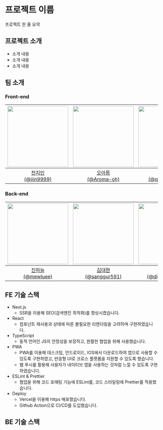 # 프로젝트 이름

프로젝트 한 줄 요약

## 프로젝트 소개

- 소개 내용
- 소개 내용
- 소개 내용

## 팀 소개

### Front-end

| <img src="https://github.com/jiin9999.png" width="200px" height="200px"> | <img src="https://github.com/Aroma-oh.png" width="200px" height="200px"> | <img src="https://github.com/jungsoonhyun.png" width="200px" height="200px"> |
| :----------------------------------------------------------------------: | :----------------------------------------------------------------------: | :--------------------------------------------------------------------------: |
|          [천지인<br/>(@jiin9999)](https://github.com/jiin9999)           |          [오아름<br/>(@Aroma-oh)](https://github.com/Aroma-oh)           |        [정순현<br/>(@qwerty00ui88)](https://github.com/jungsoonhyun)         |

### Back-end

| <img src="https://github.com/mewluee.png" width="200px" height="200px"> | <img src="https://github.com/NewfileDOTpy.png" width="200px" height="200px"> | <img src="https://github.com/digital-hamster.png" width="200px" height="200px"> |
| :---------------------------------------------------------------------: | :--------------------------------------------------------------------------: | :-----------------------------------------------------------------------------: |
|           [진하늘<br/>(@mewluee)](https://github.com/mewluee)           |         [김대현<br/>(@sanggur591)](https://github.com/NewfileDOTpy)          |       [안윤아<br/>(@digital-hamster)](https://github.com/digital-hamster)       |

## FE 기술 스택

- Next.js
  - SSR을 이용해 SEO(검색엔진 최적화)를 향상시켰습니다.
- React
  - 컴포넌트 재사용과 상태에 따른 불필요한 리렌더링을 고려하며 구현하였습니다.
- TypeScript
  - 동적 언어인 JS의 안정성을 보장하고, 원활한 협업을 위해 사용했습니다.
- PWA
  - PWA를 이용해 데스크탑, 안드로이드, IOS에서 다운로드하여 앱으로 사용할 수 있도록 구현하였고, 반응형 UI로 크로스 플랫폼을 지원할 수 있도록 했습니다.
  - 웹 푸시를 활용해 사용자가 네이티브 앱을 사용하는 것처럼 느낄 수 있도록 구현하였습니다.
- ESLint & Prettier
  - 협업을 위해 코드 포매팅 기능에 ESLint를, 코드 스타일링에 Prettier를 적용했습니다.
- Deploy
  - Vercel을 이용해 https 배포했습니다.
  - Github Action으로 CI/CD를 도입했습니다.

## BE 기술 스택
